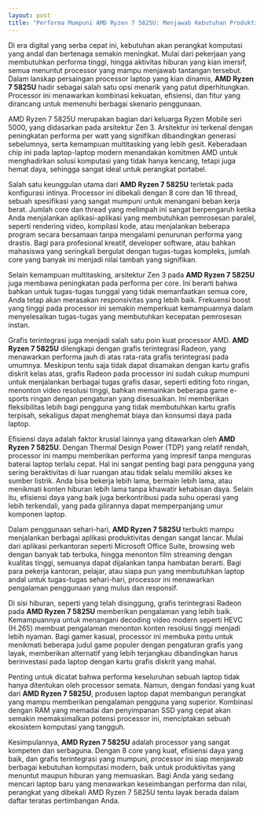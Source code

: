 ```yaml
---
layout: post
title: "Performa Mumpuni AMD Ryzen 7 5825U: Menjawab Kebutuhan Produktivitas dan Hiburan Modern"
---
```


Di era digital yang serba cepat ini, kebutuhan akan perangkat komputasi yang andal dan bertenaga semakin meningkat. Mulai dari pekerjaan yang membutuhkan performa tinggi, hingga aktivitas hiburan yang kian imersif, semua menuntut processor yang mampu menjawab tantangan tersebut. Dalam lanskap persaingan processor laptop yang kian dinamis, **AMD Ryzen 7 5825U** hadir sebagai salah satu opsi menarik yang patut diperhitungkan. Processor ini menawarkan kombinasi kekuatan, efisiensi, dan fitur yang dirancang untuk memenuhi berbagai skenario penggunaan.

AMD Ryzen 7 5825U merupakan bagian dari keluarga Ryzen Mobile seri 5000, yang didasarkan pada arsitektur Zen 3. Arsitektur ini terkenal dengan peningkatan performa per watt yang signifikan dibandingkan generasi sebelumnya, serta kemampuan multitasking yang lebih gesit. Keberadaan chip ini pada laptop-laptop modern menandakan komitmen AMD untuk menghadirkan solusi komputasi yang tidak hanya kencang, tetapi juga hemat daya, sehingga sangat ideal untuk perangkat portabel.

Salah satu keunggulan utama dari **AMD Ryzen 7 5825U** terletak pada konfigurasi intinya. Processor ini dibekali dengan 8 core dan 16 thread, sebuah spesifikasi yang sangat mumpuni untuk menangani beban kerja berat. Jumlah core dan thread yang melimpah ini sangat berpengaruh ketika Anda menjalankan aplikasi-aplikasi yang membutuhkan pemrosesan paralel, seperti rendering video, kompilasi kode, atau menjalankan beberapa program secara bersamaan tanpa mengalami penurunan performa yang drastis. Bagi para profesional kreatif, developer software, atau bahkan mahasiswa yang seringkali bergulat dengan tugas-tugas kompleks, jumlah core yang banyak ini menjadi nilai tambah yang signifikan.

Selain kemampuan multitasking, arsitektur Zen 3 pada **AMD Ryzen 7 5825U** juga membawa peningkatan pada performa per core. Ini berarti bahwa bahkan untuk tugas-tugas tunggal yang tidak memanfaatkan semua core, Anda tetap akan merasakan responsivitas yang lebih baik. Frekuensi boost yang tinggi pada processor ini semakin memperkuat kemampuannya dalam menyelesaikan tugas-tugas yang membutuhkan kecepatan pemrosesan instan.

Grafis terintegrasi juga menjadi salah satu poin kuat processor AMD. **AMD Ryzen 7 5825U** dilengkapi dengan grafis terintegrasi Radeon, yang menawarkan performa jauh di atas rata-rata grafis terintegrasi pada umumnya. Meskipun tentu saja tidak dapat disamakan dengan kartu grafis diskrit kelas atas, grafis Radeon pada processor ini sudah cukup mumpuni untuk menjalankan berbagai tugas grafis dasar, seperti editing foto ringan, menonton video resolusi tinggi, bahkan memainkan beberapa game e-sports ringan dengan pengaturan yang disesuaikan. Ini memberikan fleksibilitas lebih bagi pengguna yang tidak membutuhkan kartu grafis terpisah, sekaligus dapat menghemat biaya dan konsumsi daya pada laptop.

Efisiensi daya adalah faktor krusial lainnya yang ditawarkan oleh **AMD Ryzen 7 5825U**. Dengan Thermal Design Power (TDP) yang relatif rendah, processor ini mampu memberikan performa yang impresif tanpa menguras baterai laptop terlalu cepat. Hal ini sangat penting bagi para pengguna yang sering beraktivitas di luar ruangan atau tidak selalu memiliki akses ke sumber listrik. Anda bisa bekerja lebih lama, bermain lebih lama, atau menikmati konten hiburan lebih lama tanpa khawatir kehabisan daya. Selain itu, efisiensi daya yang baik juga berkontribusi pada suhu operasi yang lebih terkendali, yang pada gilirannya dapat memperpanjang umur komponen laptop.

Dalam penggunaan sehari-hari, **AMD Ryzen 7 5825U** terbukti mampu menjalankan berbagai aplikasi produktivitas dengan sangat lancar. Mulai dari aplikasi perkantoran seperti Microsoft Office Suite, browsing web dengan banyak tab terbuka, hingga menonton film streaming dengan kualitas tinggi, semuanya dapat dijalankan tanpa hambatan berarti. Bagi para pekerja kantoran, pelajar, atau siapa pun yang membutuhkan laptop andal untuk tugas-tugas sehari-hari, processor ini menawarkan pengalaman penggunaan yang mulus dan responsif.

Di sisi hiburan, seperti yang telah disinggung, grafis terintegrasi Radeon pada **AMD Ryzen 7 5825U** memberikan pengalaman yang lebih baik. Kemampuannya untuk menangani decoding video modern seperti HEVC (H.265) membuat pengalaman menonton konten resolusi tinggi menjadi lebih nyaman. Bagi gamer kasual, processor ini membuka pintu untuk menikmati beberapa judul game populer dengan pengaturan grafis yang layak, memberikan alternatif yang lebih terjangkau dibandingkan harus berinvestasi pada laptop dengan kartu grafis diskrit yang mahal.

Penting untuk dicatat bahwa performa keseluruhan sebuah laptop tidak hanya ditentukan oleh processor semata. Namun, dengan fondasi yang kuat dari **AMD Ryzen 7 5825U**, produsen laptop dapat membangun perangkat yang mampu memberikan pengalaman pengguna yang superior. Kombinasi dengan RAM yang memadai dan penyimpanan SSD yang cepat akan semakin memaksimalkan potensi processor ini, menciptakan sebuah ekosistem komputasi yang tangguh.

Kesimpulannya, **AMD Ryzen 7 5825U** adalah processor yang sangat kompeten dan serbaguna. Dengan 8 core yang kuat, efisiensi daya yang baik, dan grafis terintegrasi yang mumpuni, processor ini siap menjawab berbagai kebutuhan komputasi modern, baik untuk produktivitas yang menuntut maupun hiburan yang memuaskan. Bagi Anda yang sedang mencari laptop baru yang menawarkan keseimbangan performa dan nilai, perangkat yang dibekali AMD Ryzen 7 5825U tentu layak berada dalam daftar teratas pertimbangan Anda.
